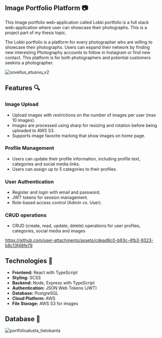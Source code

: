 ## Image Portfolio Platform :camera:
This Image portfolio web-application called Lokki portfolio is a full stack web-application where user can showcase their photographs. This is a project part of my thesis topic. 

The Lokki portfolio is a platform for every photographer who are willing to showcase their photographs. Users can expand their network by finding new interesting Photography accounts to follow in Instagram or find new contact. 
This platform is for both photographers and potential customers seekins a photographer. 

![sovellus_etusivu_v2](https://github.com/user-attachments/assets/5d77d1f8-2240-4f43-867e-8a932d705f90)

## Features :mag:

### Image Upload
- Upload images with restrictions on the number of images per user (max 10 images).
- Images are processed using sharp for resizing and rotation before being uploaded to AWS S3.
- Supports image favorite marking that show images on home page.
### Profile Management
- Users can update their profile information, including profile text, categories and social media links.
- Users can assign up to 5 categories to their profiles.
### User Authentication
- Register and login with email and password.
- JWT tokens for session management.
- Role-based access control (Admin vs. User).
### CRUD operations
- CRUD (create, read, update, delete) operations for user profiles, categories, social media and images

https://github.com/user-attachments/assets/cdead6c0-b93c-4fb3-9323-b8c13f48fe79

## Technologies :hammer:
- **Frontend:** React with TypeScript
- **Styling:** SCSS
- **Backend:** Node, Express with TypeScript
- **Authentication:** JSON Web Tokens (JWT)  
- **Database:** PostgreSQL
- **Cloud Platform:** AWS
- **File Storage:** AWS S3 for images

## Database :wrench:

![portfolioalusta_tietokanta](https://github.com/user-attachments/assets/f04d5bea-b350-4a03-be1c-a4053e43f195)



